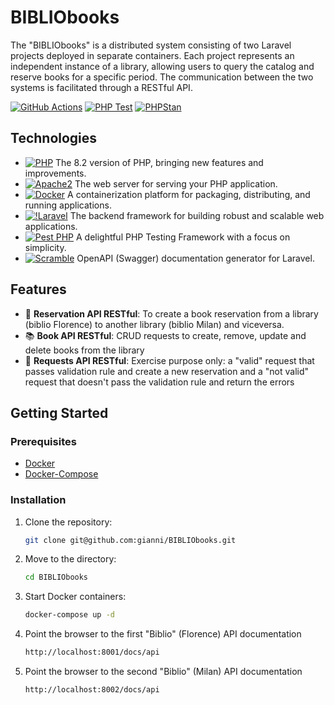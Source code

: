 # BIBLIObooks

The "BIBLIObooks" is a distributed system consisting of two Laravel projects deployed in separate containers.
Each project represents an independent instance of a library, allowing users to query the catalog and reserve books for a specific period.
The communication between the two systems is facilitated through a RESTful API.

[![GitHub Actions](https://img.shields.io/badge/GitHub%20Actions-enabled-brightgreen)](https://github.com/features/actions)
[![PHP Test](https://github.com/gianni/BIBLIObooks/actions/workflows/php-test.yml/badge.svg)](https://github.com/gianni/BIBLIObooks/actions/workflows/php-test.yml)
[![PHPStan](https://github.com/gianni/BIBLIObooks/actions/workflows/phpstan.yml/badge.svg)](https://github.com/gianni/BIBLIObooks/actions/workflows/phpstan.yml)

## Technologies

- [![PHP](https://img.shields.io/badge/PHP-8.2-purple)](https://www.php.net/)
The 8.2 version of PHP, bringing new features and improvements.
- [![Apache2](https://img.shields.io/badge/Apache2-latest-yellow)](https://httpd.apache.org/)
The web server for serving your PHP application.
- [![Docker](https://img.shields.io/badge/Docker-latest-blue)](https://www.docker.com/)
A containerization platform for packaging, distributing, and running applications.
- [![!Laravel](https://img.shields.io/badge/Laravel-10-red)](https://laravel.com/)
The backend framework for building robust and scalable web applications.
- [![Pest PHP](https://img.shields.io/badge/Pest%20PHP-latest-blue)](https://pestphp.com/)
A delightful PHP Testing Framework with a focus on simplicity.
- [![Scramble](https://img.shields.io/badge/Scramble-latest-blue)](https://scramble.dedoc.co/)
OpenAPI (Swagger) documentation generator for Laravel.


## Features

- 🚀 **Reservation API RESTful**: To create a book reservation from a library (biblio Florence) to another library (biblio Milan) and viceversa.
- 📚 **Book API RESTful**: CRUD requests to create, remove, update and delete books from the library
- 🎤 **Requests API RESTful**: Exercise purpose only: a "valid" request that passes validation rule and create a new reservation and a "not valid" request that doesn't pass the validation rule and return the errors


## Getting Started

### Prerequisites

- [Docker](https://www.docker.com/get-started)
- [Docker-Compose](https://docs.docker.com/compose/)

### Installation

1. Clone the repository:

   ```bash
   git clone git@github.com:gianni/BIBLIObooks.git
   ```
2. Move to the directory:

   ```bash
   cd BIBLIObooks
   ```
3. Start Docker containers:

   ```bash
   docker-compose up -d
   ```

4. Point the browser to the first "Biblio" (Florence) API documentation
   
    ```bash
    http://localhost:8001/docs/api
    ```

5. Point the browser to the second "Biblio" (Milan) API documentation
   
    ```bash
    http://localhost:8002/docs/api
    ```
